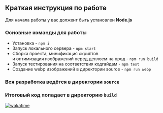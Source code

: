 ## Краткая инструкция по работе
Для начала работы у вас должент быть установлен **Node.js**

### Основные команды для работы
- Установка - `npm i`
- Запуск локального сервера - `npm start`
- Сборка проекта, минификация скриптов <br>
и оптимизация изображений перед деплоем на прод - `npm run build`
- Запуск тестирования на соответствия кодгайдам - `npm test`
- Создание webp изображений в директории source - `npm run webp`

### Вся разработка ведётся в директории `source`
### Итоговый код попадает в директорию `build`
[![wakatime](https://wakatime.com/badge/user/4ebd22bd-458d-4a79-8dad-fc4d2afcb7b3/project/f84355f7-298c-467a-891d-7efdd856b9fc.svg)](https://wakatime.com/badge/user/4ebd22bd-458d-4a79-8dad-fc4d2afcb7b3/project/f84355f7-298c-467a-891d-7efdd856b9fc)

